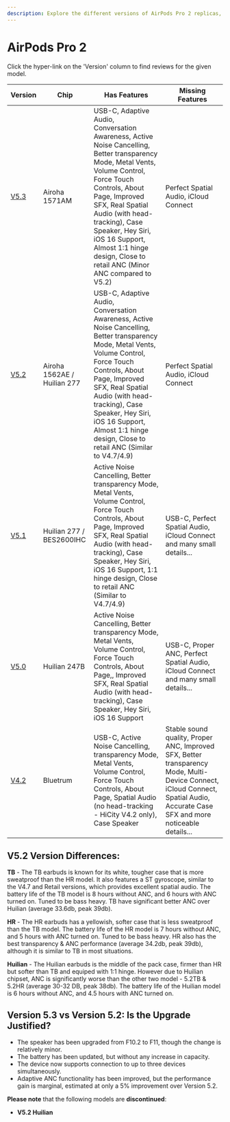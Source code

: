 ```yaml
---
description: Explore the different versions of AirPods Pro 2 replicas, including their chip, features, and missing features. Click on the version hyperlinks to find reviews for each model.
---
```


# AirPods Pro 2

Click the hyper-link on the 'Version' column to find reviews for the given model.

| Version                                                              | Chip                     | Has Features                                                                                                                                                                                                                                                                                        | Missing Features                                                                                                                                                |
|----------------------------------------------------------------------|--------------------------|-----------------------------------------------------------------------------------------------------------------------------------------------------------------------------------------------------------------------------------------------------------------------------------------------------|-----------------------------------------------------------------------------------------------------------------------------------------------------------------|
| [V5.3](https://www.reddit.com/r/AirReps/search?q=v5.2&restrict_sr=1) | Airoha 1571AM | USB-C, Adaptive Audio, Conversation Awareness, Active Noise Cancelling, Better transparency Mode, Metal Vents, Volume Control, Force Touch Controls, About Page, Improved SFX, Real Spatial Audio (with head-tracking), Case Speaker, Hey Siri, iOS 16 Support, Almost 1:1 hinge design, Close to retail ANC (Minor ANC compared to V5.2) | Perfect Spatial Audio, iCloud Connect                                                                                                                |
| [V5.2](https://www.reddit.com/r/AirReps/search?q=v5.2&restrict_sr=1) | Airoha 1562AE / Huilian 277 | USB-C, Adaptive Audio, Conversation Awareness, Active Noise Cancelling, Better transparency Mode, Metal Vents, Volume Control, Force Touch Controls, About Page, Improved SFX, Real Spatial Audio (with head-tracking), Case Speaker, Hey Siri, iOS 16 Support, Almost 1:1 hinge design, Close to retail ANC (Similar to V4.7/4.9) | Perfect Spatial Audio, iCloud Connect                                                                                                                |
| [V5.1](https://www.reddit.com/r/AirReps/search?q=v5.1&restrict_sr=1) | Huilian 277 / BES2600IHC | Active Noise Cancelling, Better transparency Mode, Metal Vents, Volume Control, Force Touch Controls, About Page, Improved SFX, Real Spatial Audio (with head-tracking), Case Speaker, Hey Siri, iOS 16 Support, 1:1 hinge design, Close to retail ANC (Similar to V4.7/4.9)        | USB-C, Perfect Spatial Audio, iCloud Connect and many small details...                                                                                                                 |
| [V5.0](https://www.reddit.com/r/AirReps/search?q=v5.0&restrict_sr=1) | Huilian 247B             | Active Noise Cancelling, Better transparency Mode, Metal Vents, Volume Control, Force Touch Controls, About Page,, Improved SFX, Real Spatial Audio (with head-tracking), Case Speaker, Hey Siri, iOS 16 Support                                                                     |  USB-C, Proper ANC, Perfect Spatial Audio, iCloud Connect and many small details...                                                                                                     |
| [V4.2](https://www.reddit.com/r/AirReps/search?q=v4.2&restrict_sr=1) | Bluetrum                 | USB-C, Active Noise Cancelling, transparency Mode, Metal Vents, Volume Control, Force Touch Controls, About Page, Spatial Audio (no head-tracking - HiCity V4.2 only), Case Speaker                                                                                                                        |  Stable sound quality, Proper ANC, Improved SFX, Better transparency Mode, Multi-Device Connect, iCloud Connect, Spatial Audio, Accurate Case SFX and more noticeable details... |

## V5.2 Version Differences:

**TB** - The TB earbuds is known for its white, tougher case that is more sweatproof than the HR model. It also features a ST gyroscope, similar to the V4.7 and Retail versions, which provides excellent spatial audio. The battery life of the TB model is 8 hours without ANC, and 6 hours with ANC turned on. Tuned to be bass heavy. TB have significant better ANC over Huilian (average 33.6db, peak 39db).

**HR** - The HR earbuds has a yellowish, softer case that is less sweatproof than the TB model.  The battery life of the HR model is 7 hours without ANC, and 5 hours with ANC turned on. Tuned to be bass heavy. HR also has the best transparency & ANC performance (average 34.2db, peak 39db), although it is similar to TB in most situations. 

**Huilian** - The Huilian earbuds is the middle of the pack case, firmer than HR but softer than TB and equiped with 1:1 hinge. However due to Huilian chipset, ANC is significantly worse than the other two model - 5.2TB & 5.2HR (average 30-32 DB, peak 38db). The battery life of the Huilian model is 6 hours without ANC, and 4.5 hours with ANC turned on.


## Version 5.3 vs Version 5.2: Is the Upgrade Justified?

- The speaker has been upgraded from F10.2 to F11, though the change is relatively minor.
- The battery has been updated, but without any increase in capacity.
- The device now supports connection to up to three devices simultaneously.
- Adaptive ANC functionality has been improved, but the performance gain is marginal, estimated at only a 5% improvement over Version 5.2.

**Please note** that the following models are **discontinued**:

- **V5.2 Huilian**
